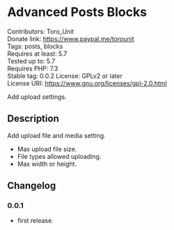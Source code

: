 # Advanced Posts Blocks
Contributors:      Toro_Unit  
Donate link:       https://www.paypal.me/torounit  
Tags:              posts, blocks  
Requires at least: 5.7  
Tested up to:      5.7  
Requires PHP:      7.3  
Stable tag:        0.0.2
License:           GPLv2 or later  
License URI:       https://www.gnu.org/licenses/gpl-2.0.html

Add upload settings.

## Description

Add upload file and media setting.

* Max upload file size.
* File types allowed uploading. 
* Max width or height.

## Changelog

### 0.0.1
* first release.

